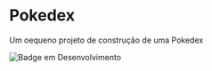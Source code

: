 # Pokedex

Um oequeno projeto de construção de uma Pokedex

![Badge em Desenvolvimento](https://img.shields.io/badge/Status-Em%20Constru%C3%A7%C3%A3o-pink)
